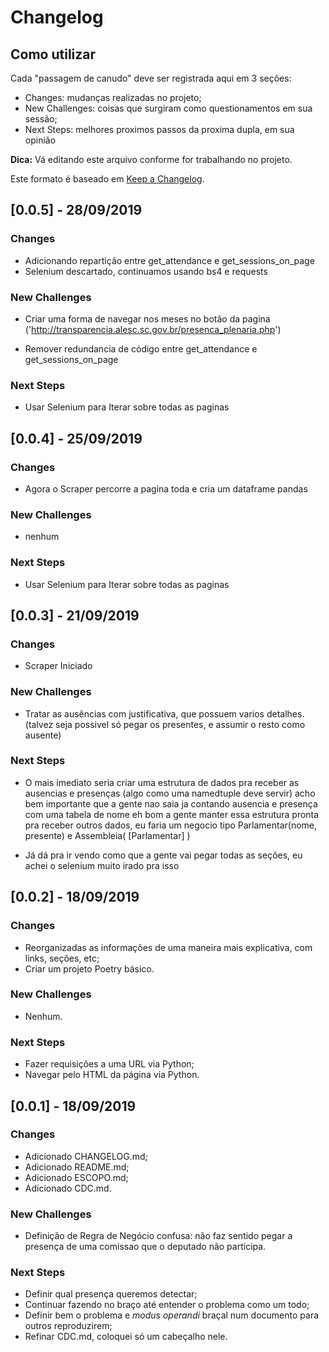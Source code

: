 Changelog
=========

Como utilizar
-------------

Cada "passagem de canudo" deve ser registrada aqui em 3 seções:
- Changes: mudanças realizadas no projeto;
- New Challenges: coisas que surgiram como questionamentos em sua sessão;
- Next Steps: melhores proximos passos da proxima dupla, em sua opinião

**Dica:** Vá editando este arquivo conforme for trabalhando no projeto.

Este formato é baseado em [Keep a
Changelog](https://keepachangelog.com/en/1.0.0/).


## [0.0.5] - 28/09/2019

### Changes

- Adicionando repartição entre get_attendance e get_sessions_on_page
- Selenium descartado, continuamos usando bs4 e requests

### New Challenges

- Criar uma forma de navegar nos meses no botão da pagina
    ('http://transparencia.alesc.sc.gov.br/presenca_plenaria.php')

- Remover redundancia de código entre get_attendance e get_sessions_on_page

### Next Steps

- Usar Selenium para Iterar sobre todas as paginas


## [0.0.4] - 25/09/2019

### Changes

- Agora o Scraper percorre a pagina toda e cria um dataframe pandas

### New Challenges

- nenhum

### Next Steps

- Usar Selenium para Iterar sobre todas as paginas


## [0.0.3] - 21/09/2019

### Changes

- Scraper Iniciado

### New Challenges

- Tratar as ausências com justificativa, que possuem varios detalhes.
    (talvez seja possivel só pegar os presentes, e assumir o resto como ausente)

### Next Steps

- O mais imediato seria criar uma estrutura de dados pra receber as ausencias e presenças
    (algo como uma namedtuple deve servir)
    acho bem importante que a gente nao saia ja contando ausencia e presença com uma tabela de nome
    eh bom a gente manter essa estrutura pronta pra receber outros dados,
    eu faria um negocio tipo Parlamentar(nome, presente) e Assembleia( [Parlamentar] )

- Já dá pra ir vendo como que a gente vai pegar todas as seções,
    eu achei o selenium muito irado pra isso


## [0.0.2] - 18/09/2019

### Changes

- Reorganizadas as informações de uma maneira mais explicativa, com links,
  seções, etc;
- Criar um projeto Poetry básico.

### New Challenges

- Nenhum.

### Next Steps

- Fazer requisições a uma URL via Python;
- Navegar pelo HTML da página via Python.


## [0.0.1] - 18/09/2019

### Changes
- Adicionado CHANGELOG.md;
- Adicionado README.md;
- Adicionado ESCOPO.md;
- Adicionado CDC.md.

### New Challenges

- Definição de Regra de Negócio confusa: não faz sentido pegar a presença de
  uma comissao que o deputado não participa.

### Next Steps

- Definir qual presença queremos detectar;
- Continuar fazendo no braço até entender o problema como um todo;
- Definir bem o problema e _modus operandi_ braçal num documento para outros
  reproduzirem;
- Refinar CDC.md, coloquei só um cabeçalho nele.
